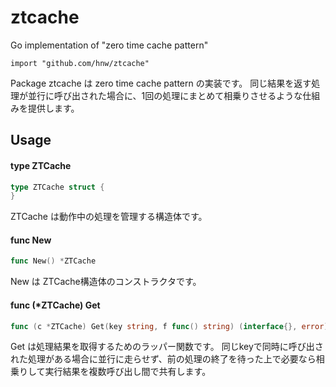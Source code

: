 # ztcache
Go implementation of "zero time cache pattern"

    import "github.com/hnw/ztcache"

Package ztcache は zero time cache pattern の実装です。
同じ結果を返す処理が並行に呼び出された場合に、1回の処理にまとめて相乗りさせるような仕組みを提供します。

## Usage

#### type ZTCache

```go
type ZTCache struct {
}
```

ZTCache は動作中の処理を管理する構造体です。

#### func  New

```go
func New() *ZTCache
```
New は ZTCache構造体のコンストラクタです。

#### func (*ZTCache) Get

```go
func (c *ZTCache) Get(key string, f func() string) (interface{}, error)
```
Get は処理結果を取得するためのラッパー関数です。
同じkeyで同時に呼び出された処理がある場合に並行に走らせず、前の処理の終了を待った上で必要なら相乗りして実行結果を複数呼び出し間で共有します。
